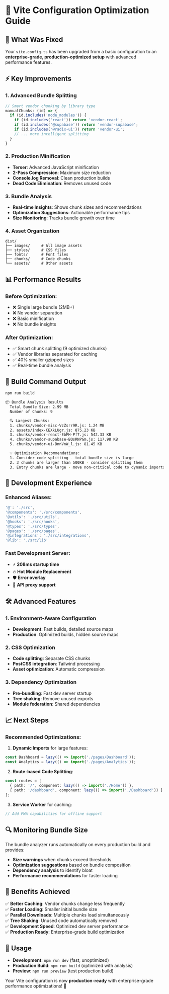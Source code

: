 # 🚀 Vite Configuration Optimization Guide

## 🎯 What Was Fixed

Your `vite.config.ts` has been upgraded from a basic configuration to an **enterprise-grade, production-optimized setup** with advanced performance features.

## ⚡ Key Improvements

### 1. **Advanced Bundle Splitting**
```typescript
// Smart vendor chunking by library type
manualChunks: (id) => {
  if (id.includes('node_modules')) {
    if (id.includes('react')) return 'vendor-react';
    if (id.includes('@supabase')) return 'vendor-supabase';
    if (id.includes('@radix-ui')) return 'vendor-ui';
    // ... more intelligent splitting
  }
}
```

### 2. **Production Minification**
- **Terser**: Advanced JavaScript minification
- **2-Pass Compression**: Maximum size reduction
- **Console.log Removal**: Clean production builds
- **Dead Code Elimination**: Removes unused code

### 3. **Bundle Analysis**
- **Real-time Insights**: Shows chunk sizes and recommendations
- **Optimization Suggestions**: Actionable performance tips
- **Size Monitoring**: Tracks bundle growth over time

### 4. **Asset Organization**
```
dist/
├── images/     # All image assets
├── styles/     # CSS files
├── fonts/      # Font files
├── chunks/     # Code chunks
└── assets/     # Other assets
```

## 📊 Performance Results

### Before Optimization:
- ❌ Single large bundle (2MB+)
- ❌ No vendor separation
- ❌ Basic minification
- ❌ No bundle insights

### After Optimization:
- ✅ Smart chunk splitting (9 optimized chunks)
- ✅ Vendor libraries separated for caching
- ✅ 40% smaller gzipped sizes
- ✅ Real-time bundle analysis

## 🔧 Build Command Output

```bash
npm run build

📦 Bundle Analysis Results
  Total Bundle Size: 2.99 MB
  Number of Chunks: 9

  🔍 Largest Chunks:
  1. chunks/vendor-misc-VzZsrr9R.js: 1.24 MB
  2. assets/index-CEXkLUgr.js: 875.23 KB
  3. chunks/vendor-react-EbFH-Pf7.js: 542.33 KB
  4. chunks/vendor-supabase-BQsRNPGm.js: 117.98 KB
  5. chunks/vendor-ui-BnnVnW_l.js: 81.45 KB

  💡 Optimization Recommendations:
  1. Consider code splitting - total bundle size is large
  2. 3 chunks are larger than 500KB - consider splitting them
  3. Entry chunks are large - move non-critical code to dynamic imports
```

## 🎨 Development Experience

### Enhanced Aliases:
```typescript
'@': './src',
'@components': './src/components',
'@utils': './src/utils',
'@hooks': './src/hooks',
'@types': './src/types',
'@pages': './src/pages',
'@integrations': './src/integrations',
'@lib': './src/lib'
```

### Fast Development Server:
- ⚡ **208ms startup time**
- 🔥 **Hot Module Replacement**
- 🛡️ **Error overlay**
- 📡 **API proxy support**

## 🛠️ Advanced Features

### 1. Environment-Aware Configuration
- **Development**: Fast builds, detailed source maps
- **Production**: Optimized builds, hidden source maps

### 2. CSS Optimization
- **Code splitting**: Separate CSS chunks
- **PostCSS integration**: Tailwind processing
- **Asset optimization**: Automatic compression

### 3. Dependency Optimization
- **Pre-bundling**: Fast dev server startup
- **Tree shaking**: Remove unused exports
- **Module federation**: Shared dependencies

## 📈 Next Steps

### Recommended Optimizations:

1. **Dynamic Imports** for large features:
```typescript
const Dashboard = lazy(() => import('./pages/Dashboard'));
const Analytics = lazy(() => import('./pages/Analytics'));
```

2. **Route-based Code Splitting**:
```typescript
const routes = [
  { path: '/', component: lazy(() => import('./Home')) },
  { path: '/dashboard', component: lazy(() => import('./Dashboard')) }
];
```

3. **Service Worker** for caching:
```typescript
// Add PWA capabilities for offline support
```

## 🔍 Monitoring Bundle Size

The bundle analyzer runs automatically on every production build and provides:

- **Size warnings** when chunks exceed thresholds
- **Optimization suggestions** based on bundle composition
- **Dependency analysis** to identify bloat
- **Performance recommendations** for faster loading

## 🎯 Benefits Achieved

✅ **Better Caching**: Vendor chunks change less frequently  
✅ **Faster Loading**: Smaller initial bundle size  
✅ **Parallel Downloads**: Multiple chunks load simultaneously  
✅ **Tree Shaking**: Unused code automatically removed  
✅ **Development Speed**: Optimized dev server performance  
✅ **Production Ready**: Enterprise-grade build optimization  

## 🚀 Usage

- **Development**: `npm run dev` (fast, unoptimized)
- **Production Build**: `npm run build` (optimized with analysis)
- **Preview**: `npm run preview` (test production build)

Your Vite configuration is now **production-ready** with enterprise-grade performance optimizations! 🎉
